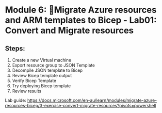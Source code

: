 # Module 6: Migrate Azure resources and ARM templates to Bicep - Lab01: Convert and Migrate resources
## Steps:
1. Create a new Virtual machine
2. Export resource group to JSON Template
3. Decompile JSON template to Bicep
4. Review Bicep template output
5. Verify Bicep Template
6. Try deploying Bicep template
7. Review results

Lab guide: https://docs.microsoft.com/en-au/learn/modules/migrate-azure-resources-bicep/3-exercise-convert-migrate-resources?pivots=powershell
